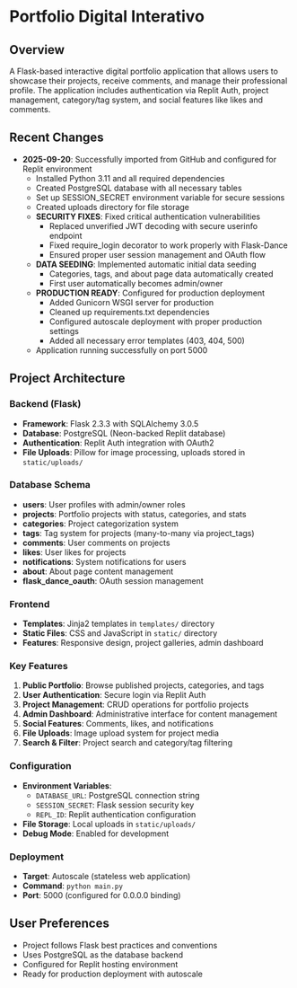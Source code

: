 # Portfolio Digital Interativo

## Overview
A Flask-based interactive digital portfolio application that allows users to showcase their projects, receive comments, and manage their professional profile. The application includes authentication via Replit Auth, project management, category/tag system, and social features like likes and comments.

## Recent Changes
- **2025-09-20**: Successfully imported from GitHub and configured for Replit environment
  - Installed Python 3.11 and all required dependencies
  - Created PostgreSQL database with all necessary tables
  - Set up SESSION_SECRET environment variable for secure sessions
  - Created uploads directory for file storage
  - **SECURITY FIXES**: Fixed critical authentication vulnerabilities
    - Replaced unverified JWT decoding with secure userinfo endpoint
    - Fixed require_login decorator to work properly with Flask-Dance
    - Ensured proper user session management and OAuth flow
  - **DATA SEEDING**: Implemented automatic initial data seeding
    - Categories, tags, and about page data automatically created
    - First user automatically becomes admin/owner
  - **PRODUCTION READY**: Configured for production deployment
    - Added Gunicorn WSGI server for production
    - Cleaned up requirements.txt dependencies
    - Configured autoscale deployment with proper production settings
    - Added all necessary error templates (403, 404, 500)
  - Application running successfully on port 5000

## Project Architecture

### Backend (Flask)
- **Framework**: Flask 2.3.3 with SQLAlchemy 3.0.5
- **Database**: PostgreSQL (Neon-backed Replit database)
- **Authentication**: Replit Auth integration with OAuth2
- **File Uploads**: Pillow for image processing, uploads stored in `static/uploads/`

### Database Schema
- **users**: User profiles with admin/owner roles
- **projects**: Portfolio projects with status, categories, and stats
- **categories**: Project categorization system
- **tags**: Tag system for projects (many-to-many via project_tags)
- **comments**: User comments on projects
- **likes**: User likes for projects
- **notifications**: System notifications for users
- **about**: About page content management
- **flask_dance_oauth**: OAuth session management

### Frontend
- **Templates**: Jinja2 templates in `templates/` directory
- **Static Files**: CSS and JavaScript in `static/` directory
- **Features**: Responsive design, project galleries, admin dashboard

### Key Features
1. **Public Portfolio**: Browse published projects, categories, and tags
2. **User Authentication**: Secure login via Replit Auth
3. **Project Management**: CRUD operations for portfolio projects
4. **Admin Dashboard**: Administrative interface for content management
5. **Social Features**: Comments, likes, and notifications
6. **File Uploads**: Image upload system for project media
7. **Search & Filter**: Project search and category/tag filtering

### Configuration
- **Environment Variables**: 
  - `DATABASE_URL`: PostgreSQL connection string
  - `SESSION_SECRET`: Flask session security key
  - `REPL_ID`: Replit authentication configuration
- **File Storage**: Local uploads in `static/uploads/`
- **Debug Mode**: Enabled for development

### Deployment
- **Target**: Autoscale (stateless web application)
- **Command**: `python main.py`
- **Port**: 5000 (configured for 0.0.0.0 binding)

## User Preferences
- Project follows Flask best practices and conventions
- Uses PostgreSQL as the database backend
- Configured for Replit hosting environment
- Ready for production deployment with autoscale